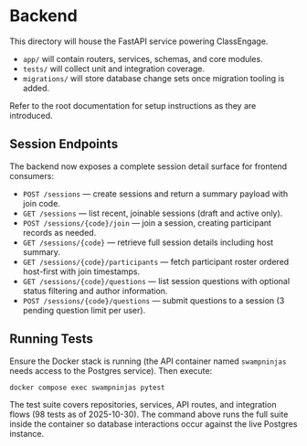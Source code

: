 # Backend

This directory will house the FastAPI service powering ClassEngage.

- `app/` will contain routers, services, schemas, and core modules.
- `tests/` will collect unit and integration coverage.
- `migrations/` will store database change sets once migration tooling is added.

Refer to the root documentation for setup instructions as they are introduced.

## Session Endpoints

The backend now exposes a complete session detail surface for frontend consumers:

- `POST /sessions` — create sessions and return a summary payload with join code.
- `GET /sessions` — list recent, joinable sessions (draft and active only).
- `POST /sessions/{code}/join` — join a session, creating participant records as needed.
- `GET /sessions/{code}` — retrieve full session details including host summary.
- `GET /sessions/{code}/participants` — fetch participant roster ordered host-first with join timestamps.
- `GET /sessions/{code}/questions` — list session questions with optional status filtering and author information.
- `POST /sessions/{code}/questions` — submit questions to a session (3 pending question limit per user).

## Running Tests
Ensure the Docker stack is running (the API container named `swampninjas` needs access to the Postgres service). Then execute:

```
docker compose exec swampninjas pytest
```

The test suite covers repositories, services, API routes, and integration flows (98 tests as of 2025-10-30). The command above runs the full suite inside the container so database interactions occur against the live Postgres instance.
